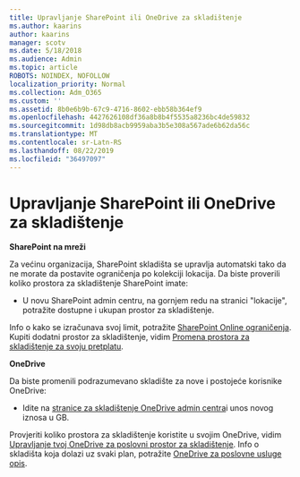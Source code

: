 ```yaml
---
title: Upravljanje SharePoint ili OneDrive za skladištenje
ms.author: kaarins
author: kaarins
manager: scotv
ms.date: 5/18/2018
ms.audience: Admin
ms.topic: article
ROBOTS: NOINDEX, NOFOLLOW
localization_priority: Normal
ms.collection: Adm_O365
ms.custom: ''
ms.assetid: 8b0e6b9b-67c9-4716-8602-ebb58b364ef9
ms.openlocfilehash: 4427626108df36a8b8b4f5535a8236bc4de59832
ms.sourcegitcommit: 1d98db8acb9959aba3b5e308a567ade6b62da56c
ms.translationtype: MT
ms.contentlocale: sr-Latn-RS
ms.lasthandoff: 08/22/2019
ms.locfileid: "36497097"
---
```

# <a name="manage-your-sharepoint-or-onedrive-storage"></a>Upravljanje SharePoint ili OneDrive za skladištenje

 **SharePoint na mreži**
  
Za većinu organizacija, SharePoint skladišta se upravlja automatski tako da ne morate da postavite ograničenja po kolekciji lokacija. Da biste proverili koliko prostora za skladištenje SharePoint imate:
  
- U novu SharePoint admin centru, na gornjem redu na stranici "lokacije", potražite dostupne i ukupan prostor za skladištenje.
    
Info o kako se izračunava svoj limit, potražite [SharePoint Online ograničenja](https://go.microsoft.com/fwlink/p/?LinkID=856113). Kupiti dodatni prostor za skladištenje, vidim [Promena prostora za skladištenje za svoju pretplatu](https://go.microsoft.com/fwlink/?linkid=866428).
  
 **OneDrive**
  
Da biste promenili podrazumevano skladište za nove i postojeće korisnike OneDrive:
  
- Idite na [stranice za skladištenje OneDrive admin centra](https://admin.onedrive.com/?v=StorageSettings)i unos novog iznosa u GB.
    
Provjeriti koliko prostora za skladištenje koristite u svojim OneDrive, vidim [Upravljanje tvoj OneDrive za poslovni prostor za skladištenje](https://go.microsoft.com/fwlink/?linkid=866429). Info o skladišta koja dolazi uz svaki plan, potražite [OneDrive za poslovne usluge opis](https://go.microsoft.com/fwlink/p/?LinkID=826071).
  

